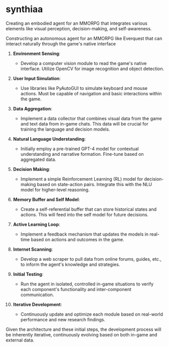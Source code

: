 # synthiaa
Creating an embodied agent for an MMORPG that integrates various elements like visual perception, decision-making, and self-awareness.

Constructing an autonomous agent for an MMORPG like Everquest that can interact naturally through the game's native interface

1. **Environment Sensing**: 
    - Develop a computer vision module to read the game's native interface. Utilize OpenCV for image recognition and object detection.

2. **User Input Simulation**:
    - Use libraries like PyAutoGUI to simulate keyboard and mouse actions. Must be capable of navigation and basic interactions within the game.
  
3. **Data Aggregation**:
    - Implement a data collector that combines visual data from the game and text data from in-game chats. This data will be crucial for training the language and decision models.

4. **Natural Language Understanding**:
    - Initially employ a pre-trained GPT-4 model for contextual understanding and narrative formation. Fine-tune based on aggregated data.
  
5. **Decision Making**:
    - Implement a simple Reinforcement Learning (RL) model for decision-making based on state-action pairs. Integrate this with the NLU model for higher-level reasoning.

6. **Memory Buffer and Self Model**:
    - Create a self-referential buffer that can store historical states and actions. This will feed into the self model for future decisions.

7. **Active Learning Loop**:
    - Implement a feedback mechanism that updates the models in real-time based on actions and outcomes in the game.

8. **Internet Scanning**:
    - Develop a web scraper to pull data from online forums, guides, etc., to inform the agent's knowledge and strategies.

9. **Initial Testing**:
    - Run the agent in isolated, controlled in-game situations to verify each component's functionality and inter-component communication.

10. **Iterative Development**:
    - Continuously update and optimize each module based on real-world performance and new research findings.

Given the architecture and these initial steps, the development process will be inherently iterative, continuously evolving based on both in-game and external data.
